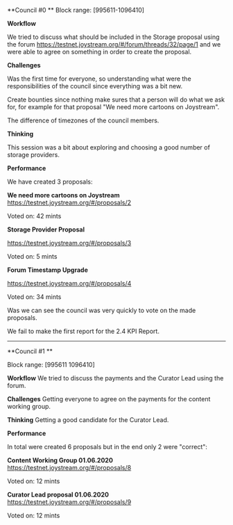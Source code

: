 **Council #0 **
Block range: 
\[995611-1096410\]

**Workflow**

We tried to discuss what should be included in the Storage proposal using the forum
https://testnet.joystream.org/#/forum/threads/32/page/1 and we were able to agree on something in order to create the proposal.

**Challenges** 

Was the first time for everyone, so understanding what were the responsibilities of the council since everything was a bit new.

Create bounties since nothing make sures that a person will do what we ask for, for example for that proposal "We need more cartoons on Joystream".

The difference of timezones of the council members.


**Thinking** 

This session was a bit about exploring and choosing a good number of storage providers.


**Performance**

We have created 3 proposals:

**We need more cartoons on Joystream**
https://testnet.joystream.org/#/proposals/2

Voted on: 42 mints


**Storage Provider Proposal**

https://testnet.joystream.org/#/proposals/3

Voted on: 5 mints


**Forum Timestamp Upgrade**

https://testnet.joystream.org/#/proposals/4

Voted on: 34 mints

Was we can see the council was very quickly to vote on the made proposals.

We fail to make the first report for the 2.4 KPI Report.

----------------------------------

**Council #1 **

Block range: \[995611 1096410\]

**Workflow**
We tried to discuss the payments and the Curator Lead using the forum.

**Challenges** 
Getting everyone to agree on the payments for the content working group.

**Thinking** 
Getting a good candidate for the Curator Lead.

**Performance**

In total were created 6 proposals but in the end only 2 were "correct":

**Content Working Group 01.06.2020**
https://testnet.joystream.org/#/proposals/8

Voted on: 12 mints

**Curator Lead proposal 01.06.2020**
https://testnet.joystream.org/#/proposals/9

Voted on: 12 mints

